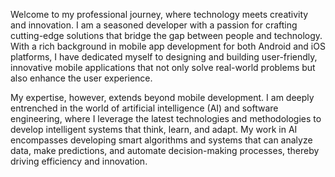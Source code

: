 Welcome to my professional journey, where technology meets creativity and innovation. I am a seasoned developer with a passion for crafting cutting-edge solutions that bridge the gap between people and technology. With a rich background in mobile app development for both Android and iOS platforms, I have dedicated myself to designing and building user-friendly, innovative mobile applications that not only solve real-world problems but also enhance the user experience.

My expertise, however, extends beyond mobile development. I am deeply entrenched in the world of artificial intelligence (AI) and software engineering, where I leverage the latest technologies and methodologies to develop intelligent systems that think, learn, and adapt. My work in AI encompasses developing smart algorithms and systems that can analyze data, make predictions, and automate decision-making processes, thereby driving efficiency and innovation.
